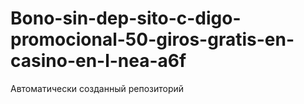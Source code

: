 # Bono-sin-dep-sito-c-digo-promocional-50-giros-gratis-en-casino-en-l-nea-a6f
Автоматически созданный репозиторий
